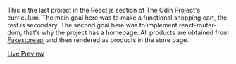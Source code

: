 This is the last project in the React.js section of The Odin Project's curriculum.
The main goal here was to make a functional shopping cart, the rest is secondary.
The second goal here was to implement react-router-dom, that's why the project has a homepage.
All products are obtained from [Fakestoreapi](https://fakestoreapi.com) and then rendered as products in the store page.

[Live Preview](https://caballojhonson.github.io/store_mockup/)
